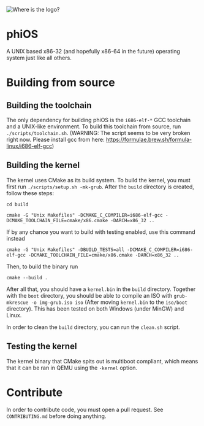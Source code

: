 ![Where is the logo?](https://github.com/synthels/phiOS/blob/master/images/logo.png)
# phiOS
A UNIX based x86-32 (and hopefully x86-64 in the future) operating system just like all others.

# Building from source
## Building the toolchain
The only dependency for building phiOS is the `i686-elf-*` GCC toolchain and a UNIX-like environment. To build this toolchain from source, run `./scripts/toolchain.sh`. (WARNING: The script seems to be very broken right now. Please install gcc from here: https://formulae.brew.sh/formula-linux/i686-elf-gcc)

## Building the kernel
The kernel uses CMake as its build system. To build the kernel, you must first run `./scripts/setup.sh -mk-grub`. After the `build` directory is created, follow these steps:

```
cd build
```

```
cmake -G "Unix Makefiles" -DCMAKE_C_COMPILER=i686-elf-gcc -DCMAKE_TOOLCHAIN_FILE=cmake/x86.cmake -DARCH=x86_32 ..
```

If by any chance you want to build with testing enabled, use this command instead

```
cmake -G "Unix Makefiles" -DBUILD_TESTS=all -DCMAKE_C_COMPILER=i686-elf-gcc -DCMAKE_TOOLCHAIN_FILE=cmake/x86.cmake -DARCH=x86_32 ..
```

Then, to build the binary run

```
cmake --build .
```

After all that, you should have a `kernel.bin` in the `build` directory. Together with the `boot` directory, you should be able to compile an ISO with `grub-mkrescue -o img-grub.iso iso` (After moving `kernel.bin` to the `iso/boot` directory). This has been tested on both Windows (under MinGW) and Linux.

In order to clean the `build` directory, you can run the `clean.sh` script.

## Testing the kernel
The kernel binary that CMake spits out is multiboot compliant, which means that it can be ran in QEMU using the `-kernel` option.

# Contribute
In order to contribute code, you must open a pull request. See `CONTRIBUTING.md` before doing anything.
